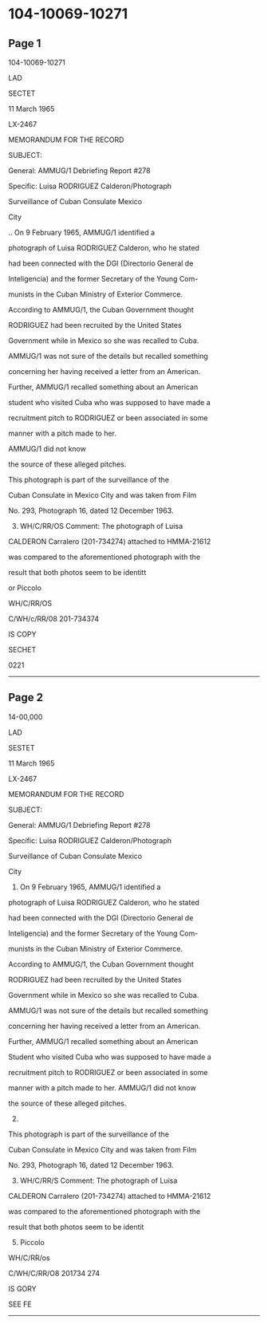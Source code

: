 # 104-10069-10271

## Page 1

104-10069-10271

LAD

SECTET

11 March 1965

LX-2467

MEMORANDUM FOR THE RECORD

SUBJECT:

General: AMMUG/1 Debriefing Report #278

Specific: Luisa RODRIGUEZ Calderon/Photograph

Surveillance of Cuban Consulate Mexico

City

.. On 9 February 1965, AMMUG/1 identified a

photograph of Luisa RODRIGUEZ Calderon, who he stated

had been connected with the DGI (Directorio General de

Inteligencia) and the former Secretary of the Young Com-

munists in the Cuban Ministry of Exterior Commerce.

According to AMMUG/1, the Cuban Government thought

RODRIGUEZ had been recruited by the United States

Government while in Mexico so she was recalled to Cuba.

AMMUG/1 was not sure of the details but recalled something

concerning her having received a letter from an American.

Further, AMMUG/1 recalled something about an American

student who visited Cuba who was supposed to have made a

recruitment pitch to RODRIGUEZ or been associated in some

manner with a pitch made to her.

AMMUG/1 did not know

the source of these alleged pitches.

This photograph is part of the surveillance of the

Cuban Consulate in Mexico City and was taken from Film

No. 293, Photograph 16, dated 12 December 1963.

3. WH/C/RR/OS Comment: The photograph of Luisa

CALDERON Carralero (201-734274) attached to HMMA-21612

was compared to the aforementioned photograph with the

result that both photos seem to be identitt

or Piccolo

WH/C/RR/OS

C/WH/c/RR/08 201-734374

IS COPY

SECHET

0221

---

## Page 2

14-00,000

LAD

SESTET

11 March 1965

LX-2467

MEMORANDUM FOR THE RECORD

SUBJECT:

General: AMMUG/1 Debriefing Report #278

Specific: Luisa RODRIGUEZ Calderon/Photograph

Surveillance of Cuban Consulate Mexico

City

1. On 9 February 1965, AMMUG/1 identified a

photograph of Luisa RODRIGUEZ Calderon, who he stated

had been connected with the DGI (Directorio General de

Inteligencia) and the former Secretary of the Young Com-

munists in the Cuban Ministry of Exterior Commerce.

According to AMMUG/1, the Cuban Government thought

RODRIGUEZ had been recruited by the United States

Government while in Mexico so she was recalled to Cuba.

AMMUG/1 was not sure of the details but recalled something

concerning her having received a letter from an American.

Further, AMMUG/1 recalled something about an American

Student who visited Cuba who was supposed to have made a

recruitment pitch to RODRIGUEZ or been associated in some

manner with a pitch made to her. AMMUG/1 did not know

the source of these alleged pitches.

2.

This photograph is part of the surveillance of the

Cuban Consulate in Mexico City and was taken from Film

No. 293, Photograph 16, dated 12 December 1963.

3. WH/C/RR/S Comment: The photograph of Luisa

CALDERON Carralero (201-734274) attached to HMMA-21612

was compared to the aforementioned photograph with the

result that both photos seem to be identit

5. Piccolo

WH/C/RR/os

C/WH/C/RR/O8 201734 274

IS GORY

SEE FE

---

